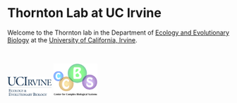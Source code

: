 # Thornton Lab at UC Irvine

Welcome to the Thornton lab in the Department of [Ecology and Evolutionary Biology](http://ecoevo.bio.uci.edu) at the [University of California, Irvine](http://www.uci.edu).


<br>

<a href="http://ecoevo.bio.uci.edu"><img src="images/eeb-stck-blue.png" style="width: 100px;"></a>
<a href="http://ccbs.uci.edu"><img src="images/CCBS_Glow_Balls_1110_Felix.png" style="width: 100px;"></a>
